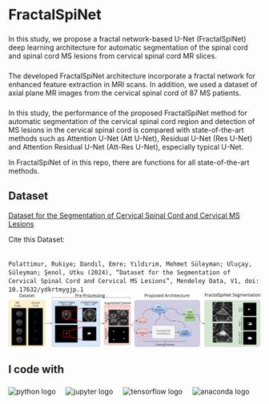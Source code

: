<h1 align="left">FractalSpiNet</h1>

###

<p align="left">In this study, we propose a fractal network-based U-Net (FractalSpiNet) deep learning architecture for automatic segmentation of the spinal cord and spinal cord MS lesions from cervical spinal cord MR slices.</p>

###

<p align="left">The developed FractalSpiNet architecture incorporate a fractal network for enhanced feature extraction in MRI scans. In addition, we used a dataset of axial plane MR images from the cervical spinal cord of 87 MS patients.</p>

###


<p>In this study, the performance of the proposed FractalSpiNet method for automatic segmentation of the cervical spinal cord region and detection of MS lesions in the cervical spinal cord is compared with state-of-the-art methods such as Attention U-Net (Att U-Net), Residual U-Net (Res U-Net) and Attention Residual U-Net (Att-Res U-Net), especially typical U-Net. </p>

<p>In FractalSpiNet of in this repo, there are functions for all state-of-the-art methods.
<p>

<h2>Dataset</h2>
<p align="left"><a href="https://data.mendeley.com/datasets/ydkrtmygjp/1">Dataset for the Segmentation of Cervical Spinal Cord and Cervical MS Lesions</a></p>
<p>Cite this Dataset:<p>
<code>
Polattimur, Rukiye; Dandıl, Emre; Yıldırım, Mehmet Süleyman; Uluçay, Süleyman; Şenol, Utku (2024), “Dataset for the Segmentation of Cervical Spinal Cord and Cervical MS Lesions”, Mendeley Data, V1, doi: 10.17632/ydkrtmygjp.1
</code>
<img src="BlockDiagramofFractalSpiNet.jpeg" />
<h2 align="left">I code with</h2>

###

<div align="left">
  <img src="https://cdn.jsdelivr.net/gh/devicons/devicon/icons/python/python-original.svg" height="40" alt="python logo"  />
  <img width="12" />
  <img src="https://cdn.jsdelivr.net/gh/devicons/devicon/icons/jupyter/jupyter-original.svg" height="40" alt="jupyter logo"  />
  <img width="12" />
  <img src="https://cdn.jsdelivr.net/gh/devicons/devicon/icons/tensorflow/tensorflow-original.svg" height="40" alt="tensorflow logo"  />
  <img width="12" />
  <img src="https://cdn.jsdelivr.net/gh/devicons/devicon/icons/anaconda/anaconda-original.svg" height="40" alt="anaconda logo"  />
</div>
